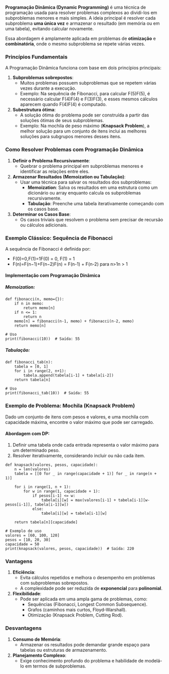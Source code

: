 **Programação Dinâmica (Dynamic Programming)** é uma técnica de programação usada para resolver problemas complexos ao dividi-los em subproblemas menores e mais simples. A ideia principal é resolver cada subproblema **uma única vez** e armazenar o resultado (em memória ou em uma tabela), evitando calcular novamente.

Essa abordagem é amplamente aplicada em problemas de **otimização** e **combinatória**, onde o mesmo subproblema se repete várias vezes.

### **Princípios Fundamentais**

A Programação Dinâmica funciona com base em dois princípios principais:
1. **Subproblemas sobrepostos**:
    - Muitos problemas possuem subproblemas que se repetem várias vezes durante a execução.
    - Exemplo: Na sequência de Fibonacci, para calcular F(5)F(5), é necessário calcular F(4)F(4) e F(3)F(3), e esses mesmos cálculos aparecem quando F(4)F(4) é computado.
2. **Subestrutura ótima**:
    - A solução ótima do problema pode ser construída a partir das soluções ótimas de seus subproblemas.
    - Exemplo: Na mochila de peso máximo (**Knapsack Problem**), a melhor solução para um conjunto de itens inclui as melhores soluções para subgrupos menores desses itens.

### **Como Resolver Problemas com Programação Dinâmica**

1. **Definir o Problema Recursivamente**:
    - Quebrar o problema principal em subproblemas menores e identificar as relações entre eles.
2. **Armazenar Resultados (Memoization ou Tabulação)**:
    - Usar uma técnica para salvar os resultados dos subproblemas:
        - **Memoization**: Salva os resultados em uma estrutura como um dicionário ou array enquanto calcula os subproblemas recursivamente.
        - **Tabulação**: Preenche uma tabela iterativamente começando com os casos base.
3. **Determinar os Casos Base**:
    - Os casos triviais que resolvem o problema sem precisar de recursão ou cálculos adicionais.

### **Exemplo Clássico: Sequência de Fibonacci**

A sequência de Fibonacci é definida por:

- F(0)=0,F(1)=1F(0) = 0, F(1) = 1
- F(n)=F(n−1)+F(n−2)F(n) = F(n-1) + F(n-2) para n>1n > 1

#### **Implementação com Programação Dinâmica**

##### **Memoization**:

```
def fibonacci(n, memo={}):
    if n in memo:
        return memo[n]
    if n <= 1:
        return n
    memo[n] = fibonacci(n-1, memo) + fibonacci(n-2, memo)
    return memo[n]

# Uso
print(fibonacci(10))  # Saída: 55
```

##### **Tabulação**:

```
def fibonacci_tab(n):
    tabela = [0, 1]
    for i in range(2, n+1):
        tabela.append(tabela[i-1] + tabela[i-2])
    return tabela[n]

# Uso
print(fibonacci_tab(10))  # Saída: 55
```

### **Exemplo de Problema: Mochila (Knapsack Problem)**

Dado um conjunto de itens com pesos e valores, e uma mochila com capacidade máxima, encontre o valor máximo que pode ser carregado.

#### **Abordagem com DP**:

1. Definir uma tabela onde cada entrada representa o valor máximo para um determinado peso.
2. Resolver iterativamente, considerando incluir ou não cada item.

```
def knapsack(valores, pesos, capacidade):
    n = len(valores)
    tabela = [[0 for _ in range(capacidade + 1)] for _ in range(n + 1)]

    for i in range(1, n + 1):
        for w in range(1, capacidade + 1):
            if pesos[i-1] <= w:
                tabela[i][w] = max(valores[i-1] + tabela[i-1][w-pesos[i-1]], tabela[i-1][w])
            else:
                tabela[i][w] = tabela[i-1][w]

    return tabela[n][capacidade]

# Exemplo de uso
valores = [60, 100, 120]
pesos = [10, 20, 30]
capacidade = 50
print(knapsack(valores, pesos, capacidade))  # Saída: 220
```

### **Vantagens**

1. **Eficiência**:
    - Evita cálculos repetidos e melhora o desempenho em problemas com subproblemas sobrepostos.
    - A complexidade pode ser reduzida de **exponencial** para **polinomial**.
2. **Flexibilidade**:
    - Pode ser aplicada em uma ampla gama de problemas, como:
        - Sequências (Fibonacci, Longest Common Subsequence).
        - Grafos (caminhos mais curtos, Floyd-Warshall).
        - Otimização (Knapsack Problem, Cutting Rod).

### **Desvantagens**

1. **Consumo de Memória**:
    - Armazenar os resultados pode demandar grande espaço para tabelas ou estruturas de armazenamento.
2. **Planejamento Complexo**:
    - Exige conhecimento profundo do problema e habilidade de modelá-lo em termos de subproblemas.
